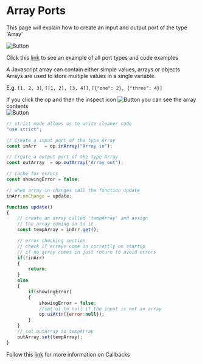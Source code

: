 # Array Ports

This page will explain how to create an input and output port of the type 'Array'<br>

![Button](../img/creating_ports_array_port_color.png) <br>


Click this [link](https://cables.gl/ui/#/project/5b9f692e671e52e512ab3af3) to see an example of all port types and code examples

A Javascript array can contain either simple values, arrays or objects<br>
Arrays are used to store multiple values in a single variable.

E.g. `[1, 2, 3]`, `[[1, 2], [3, 4]]`, `[{"one": 2}, {"three": 4}]`

If you click the op and then the inspect icon ![Button](../img/creating_ports_array_inspect_icon_zoomed.png) you can see the array contents
<br>
![Button](../img/creating_ports_array_inspect_icon.png)

```javascript
// strict mode allows us to write cleaner code
"use strict";

// Create a input port of the type Array
const inArr   = op.inArray("Array in");

// Create a output port of the type Array
const outArray  = op.outArray("Array out");

// cache for errors
const showingError = false;

// when array in changes call the function update
inArr.onChange = update;

function update()
{
    // create an array called 'tempArray' and assign
    // the array coming in to it
    const tempArray = inArr.get();

    // error checking section
    // check if arrays come in correctly on startup
    // if no array comes in just return to avoid errors
    if(!inArr)
    {
        return;
    }
    else
    {
        if(showingError)
        {
            showingError = false;
            //set ui to null if the input is not an array
            op.uiAttr({error:null});
        }
    }
    // set outArray to tempArray
    outArray.set(tempArray);
}
```

Follow this [link](../../dev_callbacks/dev_callbacks) for more information on Callbacks

